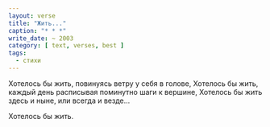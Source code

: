 ```yaml
---
layout: verse
title: "Жить..."
caption: "* * *"
write_date: ~ 2003
category: [ text, verses, best ]
tags:
  - стихи
---
```

Хотелось бы жить,
    повинуясь ветру у себя в голове,
Хотелось бы жить,
    каждый день расписывая поминутно
        шаги к вершине,
Хотелось бы жить
    здесь и ныне,
        или всегда и везде...

Хотелось бы жить.
